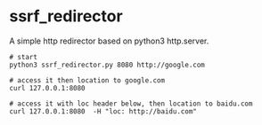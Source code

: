 # ssrf_redirector

A simple http redirector based on python3 http.server.

```
# start 
python3 ssrf_redirector.py 8080 http://google.com

# access it then location to google.com
curl 127.0.0.1:8080 

# access it with loc header below, then location to baidu.com
curl 127.0.0.1:8080  -H "loc: http://baidu.com"
```

